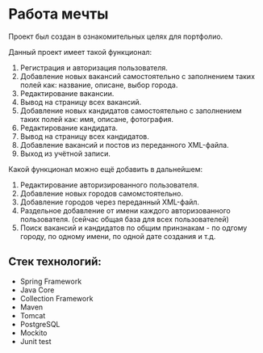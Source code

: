 Работа мечты
============


Проект был создан в ознакомительных целях для портфолио.

Данный проект имеет такой функционал:

1. Регистрация и авторизация пользователя.
2. Добавление новых вакансий самостоятельно с заполнением таких полей как: название, описане, выбор города.
3. Редактирование вакансии.
4. Вывод на страницу всех вакансий.
5. Добавление новых кандидатов самостоятельно с заполнением таких полей как: имя, описане, фотография.
6. Редактирование кандидата.
7. Вывод на страницу всех кандидатов.
8. Добавление вакансий и постов из переданного XML-файла.
9. Выход из учётной записи.

Какой функционал можно ещё добавить в дальнейшем: 
1. Редактирование авторизированного пользователя.
2. Добавление новых городов самомстоятельно.
3. Добавление городов через переданный XML-файл.
4. Раздельное добавление от имени каждого авторизованного пользователя. (сейчас общая база для всех пользователей)
5. Поиск вакансий и кандидатов по общим принзнакам - по одгому городу, по одному имени, по одной дате создания и т.д.

Стек технологий:
---------------
- Spring Framework
- Java Core
- Collection Framework
- Maven
- Tomcat
- PostgreSQL
- Mockito
- Junit test
